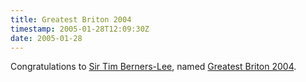 ```yaml
---
title: Greatest Briton 2004
timestamp: 2005-01-28T12:09:30Z
date: 2005-01-28
---
```


Congratulations to <a href='http://www.w3.org/People/Berners-Lee/'>Sir Tim Berners-Lee</a>, named <a href='http://news.bbc.co.uk/1/hi/uk/4214473.stm'>Greatest Briton 2004</a>.